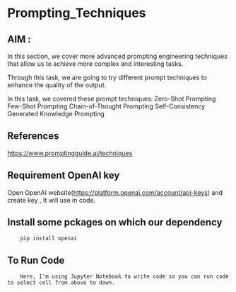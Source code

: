 # Prompting_Techniques
## AIM : 
In this section, we cover more advanced prompting engineering techniques that allow us to achieve more complex and interesting tasks.

Through this task, we are going to try different prompt techniques to enhance the quality of the output.

In this task, we covered these prompt techniques:
Zero-Shot Prompting
Few-Shot Prompting
Chain-of-Thought Prompting
Self-Consistency
Generated Knowledge Prompting

## References
  https://www.promptingguide.ai/techniques

## Requirement OpenAI key
Open OpenAI website(https://platform.openai.com/account/api-keys) and create key , It will use in code.

## Install some pckages on which our dependency

        pip install openai
 
## To Run Code 
        Here, I'm using Jupyter Notebook to write code so you can run code to select cell from above to down.
